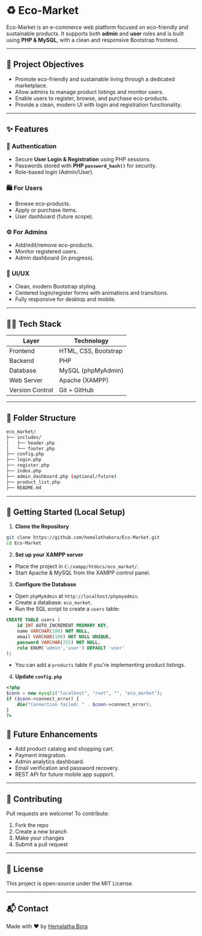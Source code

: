
# ♻️ Eco-Market

Eco-Market is an e-commerce web platform focused on eco-friendly and sustainable products. It supports both **admin** and **user** roles and is built using **PHP & MySQL**, with a clean and responsive Bootstrap frontend.

---

## 🌿 Project Objectives

- Promote eco-friendly and sustainable living through a dedicated marketplace.
- Allow admins to manage product listings and monitor users.
- Enable users to register, browse, and purchase eco-products.
- Provide a clean, modern UI with login and registration functionality.

---

## ✨ Features

### 🔐 Authentication
- Secure **User Login & Registration** using PHP sessions.
- Passwords stored with **PHP `password_hash()`** for security.
- Role-based login (Admin/User).

### 🛍️ For Users
- Browse eco-products.
- Apply or purchase items.
- User dashboard (future scope).

### ⚙️ For Admins
- Add/edit/remove eco-products.
- Monitor registered users.
- Admin dashboard (in progress).

### 🎨 UI/UX
- Clean, modern Bootstrap styling.
- Centered login/register forms with animations and transitions.
- Fully responsive for desktop and mobile.

---

## 🧑‍💻 Tech Stack

| Layer         | Technology         |
|---------------|--------------------|
| Frontend      | HTML, CSS, Bootstrap |
| Backend       | PHP                 |
| Database      | MySQL (phpMyAdmin)  |
| Web Server    | Apache (XAMPP)      |
| Version Control | Git + GitHub     |

---

## 📂 Folder Structure

```bash
eco_market/
├── includes/
│   ├── header.php
│   └── footer.php
├── config.php
├── login.php
├── register.php
├── index.php
├── admin_dashboard.php (optional/future)
├── product_list.php
├── README.md
````

---

## 🚀 Getting Started (Local Setup)

1. **Clone the Repository**

```bash
git clone https://github.com/hemalathabora/Eco-Market.git
cd Eco-Market
```

2. **Set up your XAMPP server**

* Place the project in `C:/xampp/htdocs/eco_market/`.
* Start Apache & MySQL from the XAMPP control panel.

3. **Configure the Database**

* Open `phpMyAdmin` at `http://localhost/phpmyadmin`.
* Create a database: `eco_market`.
* Run the SQL script to create a `users` table:

```sql
CREATE TABLE users (
    id INT AUTO_INCREMENT PRIMARY KEY,
    name VARCHAR(100) NOT NULL,
    email VARCHAR(100) NOT NULL UNIQUE,
    password VARCHAR(255) NOT NULL,
    role ENUM('admin','user') DEFAULT 'user'
);
```

* You can add a `products` table if you're implementing product listings.

4. **Update `config.php`**

```php
<?php
$conn = new mysqli("localhost", "root", "", "eco_market");
if ($conn->connect_error) {
    die("Connection failed: " . $conn->connect_error);
}
?>
```



## 🧪 Future Enhancements

* Add product catalog and shopping cart.
* Payment integration.
* Admin analytics dashboard.
* Email verification and password recovery.
* REST API for future mobile app support.

---

## 🙌 Contributing

Pull requests are welcome! To contribute:

1. Fork the repo
2. Create a new branch
3. Make your changes
4. Submit a pull request

---

## 📝 License

This project is open-source under the MIT License.

---

## 📬 Contact

Made with ❤️ by [Hemalatha Bora](https://github.com/hemalathabora)

